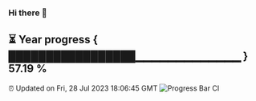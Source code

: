 ### Hi there 👋
⏳ Year progress { █████████████████▁▁▁▁▁▁▁▁▁▁▁▁▁ } 57.19 %
---
⏰ Updated on Fri, 28 Jul 2023 18:06:45 GMT
![Progress Bar CI](https://github.com/Moyi321/Moyi321/workflows/Progress%20Bar%20CI/badge.svg)
